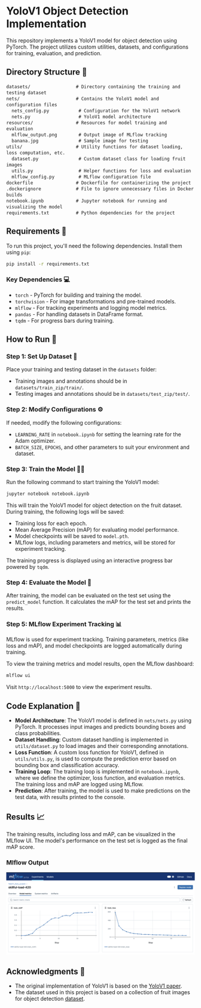 # YoloV1 Object Detection Implementation

This repository implements a YoloV1 model for object detection using PyTorch. The project utilizes custom utilities, datasets, and configurations for training, evaluation, and prediction.

## Directory Structure 📂

```plaintext
datasets/                 # Directory containing the training and testing dataset
nets/                     # Contains the YoloV1 model and configuration files
  nets_config.py           # Configuration for the YoloV1 network
  nets.py                  # YoloV1 model architecture
resources/                # Resources for model training and evaluation
  mlflow_output.png        # Output image of MLflow tracking
  banana.jpg               # Sample image for testing
utils/                    # Utility functions for dataset loading, loss computation, etc.
  dataset.py               # Custom dataset class for loading fruit images
  utils.py                 # Helper functions for loss and evaluation
  mlflow_config.py         # MLflow configuration file
dockerfile                # Dockerfile for containerizing the project
.dockerignore             # File to ignore unnecessary files in Docker builds
notebook.ipynb            # Jupyter notebook for running and visualizing the model
requirements.txt          # Python dependencies for the project
``` 

## Requirements 📜

To run this project, you'll need the following dependencies. Install them using `pip`:

```bash
pip install -r requirements.txt
```

### Key Dependencies 💻
- `torch` - PyTorch for building and training the model.  
- `torchvision` - For image transformations and pre-trained models.  
- `mlflow` - For tracking experiments and logging model metrics.  
- `pandas` - For handling datasets in DataFrame format.  
- `tqdm` - For progress bars during training.

## How to Run 🚀

### Step 1: Set Up Dataset 📁

Place your training and testing dataset in the `datasets` folder:  
- Training images and annotations should be in `datasets/train_zip/train/`.  
- Testing images and annotations should be in `datasets/test_zip/test/`.

### Step 2: Modify Configurations ⚙️

If needed, modify the following configurations:  
- `LEARNING_RATE` in `notebook.ipynb` for setting the learning rate for the Adam optimizer.  
- `BATCH_SIZE`, `EPOCHS`, and other parameters to suit your environment and dataset.

### Step 3: Train the Model 🏋️‍♂️

Run the following command to start training the YoloV1 model:

```bash
jupyter notebook notebook.ipynb
```

This will train the YoloV1 model for object detection on the fruit dataset. During training, the following logs will be saved:  
- Training loss for each epoch.  
- Mean Average Precision (mAP) for evaluating model performance.  
- Model checkpoints will be saved to `model.pth`.  
- MLflow logs, including parameters and metrics, will be stored for experiment tracking.

The training progress is displayed using an interactive progress bar powered by `tqdm`.

### Step 4: Evaluate the Model 🧪

After training, the model can be evaluated on the test set using the `predict_model` function. It calculates the mAP for the test set and prints the results.

### Step 5: MLflow Experiment Tracking 📊

MLflow is used for experiment tracking. Training parameters, metrics (like loss and mAP), and model checkpoints are logged automatically during training.

To view the training metrics and model results, open the MLflow dashboard:

```bash
mlflow ui
```

Visit `http://localhost:5000` to view the experiment results.

## Code Explanation 📝

- **Model Architecture**: The YoloV1 model is defined in `nets/nets.py` using PyTorch. It processes input images and predicts bounding boxes and class probabilities.  
- **Dataset Handling**: Custom dataset handling is implemented in `utils/dataset.py` to load images and their corresponding annotations.  
- **Loss Function**: A custom loss function for YoloV1, defined in `utils/utils.py`, is used to compute the prediction error based on bounding box and classification accuracy.  
- **Training Loop**: The training loop is implemented in `notebook.ipynb`, where we define the optimizer, loss function, and evaluation metrics. The training loss and mAP are logged using MLflow.  
- **Prediction**: After training, the model is used to make predictions on the test data, with results printed to the console.

## Results 📈

The training results, including loss and mAP, can be visualized in the MLflow UI. The model's performance on the test set is logged as the final mAP score.

### Mlflow Output  
![MLflow Output](resources/mlflow_output.png)

## Acknowledgments 🙏

- The original implementation of YoloV1 is based on the [YoloV1 paper](https://arxiv.org/abs/1506.02640).  
- The dataset used in this project is based on a collection of fruit images for object detection [dataset](https://www.kaggle.com/datasets/mbkinaci/fruit-images-for-object-detection).

